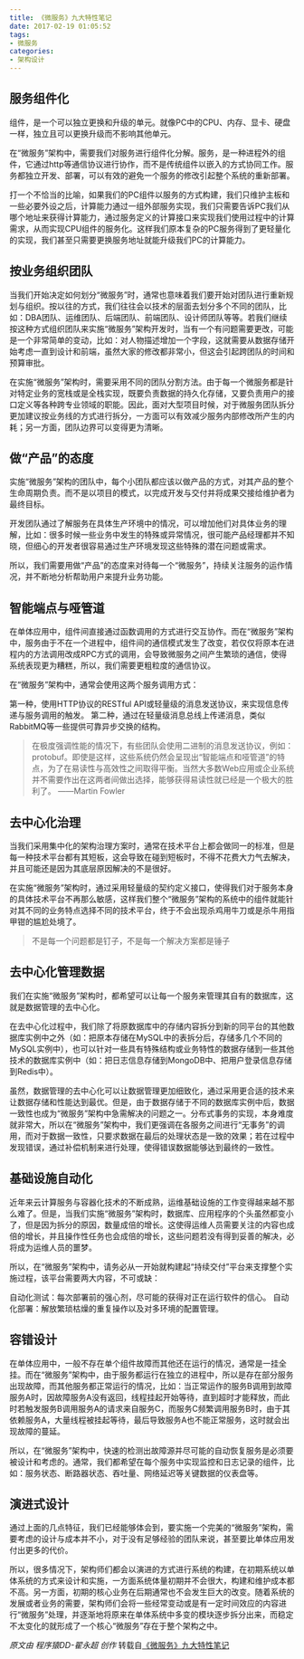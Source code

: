```yaml
---
title: 《微服务》九大特性笔记
date: 2017-02-19 01:05:52
tags: 
- 微服务
categories: 
- 架构设计
---
```


服务组件化
-----

组件，是一个可以独立更换和升级的单元。就像PC中的CPU、内存、显卡、硬盘一样，独立且可以更换升级而不影响其他单元。

在“微服务”架构中，需要我们对服务进行组件化分解。服务，是一种进程外的组件，它通过http等通信协议进行协作，而不是传统组件以嵌入的方式协同工作。服务都独立开发、部署，可以有效的避免一个服务的修改引起整个系统的重新部署。

打一个不恰当的比喻，如果我们的PC组件以服务的方式构建，我们只维护主板和一些必要外设之后，计算能力通过一组外部服务实现，我们只需要告诉PC我们从哪个地址来获得计算能力，通过服务定义的计算接口来实现我们使用过程中的计算需求，从而实现CPU组件的服务化。这样我们原本复杂的PC服务得到了更轻量化的实现，我们甚至只需要更换服务地址就能升级我们PC的计算能力。

按业务组织团队
-------

当我们开始决定如何划分“微服务”时，通常也意味着我们要开始对团队进行重新规划与组织。按以往的方式，我们往往会以技术的层面去划分多个不同的团队，比如：DBA团队、运维团队、后端团队、前端团队、设计师团队等等。若我们继续按这种方式组织团队来实施“微服务”架构开发时，当有一个有问题需要更改，可能是一个非常简单的变动，比如：对人物描述增加一个字段，这就需要从数据存储开始考虑一直到设计和前端，虽然大家的修改都非常小，但这会引起跨团队的时间和预算审批。

在实施“微服务”架构时，需要采用不同的团队分割方法。由于每一个微服务都是针对特定业务的宽栈或是全栈实现，既要负责数据的持久化存储，又要负责用户的接口定义等各种跨专业领域的职能。因此，面对大型项目时候，对于微服务团队拆分更加建议按业务线的方式进行拆分，一方面可以有效减少服务内部修改所产生的内耗；另一方面，团队边界可以变得更为清晰。

做“产品”的态度
--------

实施“微服务”架构的团队中，每个小团队都应该以做产品的方式，对其产品的整个生命周期负责。而不是以项目的模式，以完成开发与交付并将成果交接给维护者为最终目标。

开发团队通过了解服务在具体生产环境中的情况，可以增加他们对具体业务的理解，比如：很多时候一些业务中发生的特殊或异常情况，很可能产品经理都并不知晓，但细心的开发者很容易通过生产环境发现这些特殊的潜在问题或需求。

所以，我们需要用做“产品”的态度来对待每一个“微服务”，持续关注服务的运作情况，并不断地分析帮助用户来提升业务功能。

智能端点与哑管道
--------

在单体应用中，组件间直接通过函数调用的方式进行交互协作。而在“微服务”架构中，服务由于不在一个进程中，组件间的通信模式发生了改变，若仅仅将原本在进程内的方法调用改成RPC方式的调用，会导致微服务之间产生繁琐的通信，使得系统表现更为糟糕，所以，我们需要更粗粒度的通信协议。

在“微服务”架构中，通常会使用这两个服务调用方式：

第一种，使用HTTP协议的RESTful API或轻量级的消息发送协议，来实现信息传递与服务调用的触发。
第二种，通过在轻量级消息总线上传递消息，类似RabbitMQ等一些提供可靠异步交换的结构。

> 在极度强调性能的情况下，有些团队会使用二进制的消息发送协议，例如：protobuf。即使是这样，这些系统仍然会呈现出“智能端点和哑管道”的特点，为了在易读性与高效性之间取得平衡。当然大多数Web应用或企业系统并不需要作出在这两者间做出选择，能够获得易读性就已经是一个极大的胜利了。
> ——Martin Fowler

去中心化治理
------

当我们采用集中化的架构治理方案时，通常在技术平台上都会做同一的标准，但是每一种技术平台都有其短板，这会导致在碰到短板时，不得不花费大力气去解决，并且可能还是因为其底层原因解决的不是很好。

在实施“微服务”架构时，通过采用轻量级的契约定义接口，使得我们对于服务本身的具体技术平台不再那么敏感，这样我们整个“微服务”架构的系统中的组件就能针对其不同的业务特点选择不同的技术平台，终于不会出现杀鸡用牛刀或是杀牛用指甲钳的尴尬处境了。

> 不是每一个问题都是钉子，不是每一个解决方案都是锤子

去中心化管理数据
--------

我们在实施“微服务”架构时，都希望可以让每一个服务来管理其自有的数据库，这就是数据管理的去中心化。

在去中心化过程中，我们除了将原数据库中的存储内容拆分到新的同平台的其他数据库实例中之外（如：把原本存储在MySQL中的表拆分后，存储多几个不同的MySQL实例中），也可以针对一些具有特殊结构或业务特性的数据存储到一些其他技术的数据库实例中（如：把日志信息存储到MongoDB中、把用户登录信息存储到Redis中）。

虽然，数据管理的去中心化可以让数据管理更加细致化，通过采用更合适的技术来让数据存储和性能达到最优。但是，由于数据存储于不同的数据库实例中后，数据一致性也成为“微服务”架构中急需解决的问题之一。分布式事务的实现，本身难度就非常大，所以在“微服务”架构中，我们更强调在各服务之间进行“无事务”的调用，而对于数据一致性，只要求数据在最后的处理状态是一致的效果；若在过程中发现错误，通过补偿机制来进行处理，使得错误数据能够达到最终的一致性。

基础设施自动化
-------

近年来云计算服务与容器化技术的不断成熟，运维基础设施的工作变得越来越不那么难了。但是，当我们实施“微服务”架构时，数据库、应用程序的个头虽然都变小了，但是因为拆分的原因，数量成倍的增长。这使得运维人员需要关注的内容也成倍的增长，并且操作性任务也会成倍的增长，这些问题若没有得到妥善的解决，必将成为运维人员的噩梦。

所以，在“微服务”架构中，请务必从一开始就构建起“持续交付”平台来支撑整个实施过程，该平台需要两大内容，不可或缺：

自动化测试：每次部署前的强心剂，尽可能的获得对正在运行软件的信心。
自动化部署：解放繁琐枯燥的重复操作以及对多环境的配置管理。

容错设计
----

在单体应用中，一般不存在单个组件故障而其他还在运行的情况，通常是一挂全挂。而在“微服务”架构中，由于服务都运行在独立的进程中，所以是存在部分服务出现故障，而其他服务都正常运行的情况，比如：当正常运作的服务B调用到故障服务A时，因故障服务A没有返回，线程挂起开始等待，直到超时才能释放，而此时若触发服务B调用服务A的请求来自服务C，而服务C频繁调用服务B时，由于其依赖服务A，大量线程被挂起等待，最后导致服务A也不能正常服务，这时就会出现故障的蔓延。

所以，在“微服务”架构中，快速的检测出故障源并尽可能的自动恢复服务是必须要被设计和考虑的。通常，我们都希望在每个服务中实现监控和日志记录的组件，比如：服务状态、断路器状态、吞吐量、网络延迟等关键数据的仪表盘等。

演进式设计
-----

通过上面的几点特征，我们已经能够体会到，要实施一个完美的“微服务”架构，需要考虑的设计与成本并不小，对于没有足够经验的团队来说，甚至要比单体应用发付出更多的代价。

所以，很多情况下，架构师们都会以演进的方式进行系统的构建，在初期系统以单体系统的方式来设计和实施，一方面系统体量初期并不会很大，构建和维护成本都不高。另一方面，初期的核心业务在后期通常也不会发生巨大的改变。随着系统的发展或者业务的需要，架构师们会将一些经常变动或是有一定时间效应的内容进行“微服务”处理，并逐渐地将原来在单体系统中多变的模块逐步拆分出来，而稳定不太变化的就形成了一个核心“微服务”存在于整个架构之中。




*原文由 程序猿DD-翟永超 创作*
转载自[《微服务》九大特性笔记](http://blog.didispace.com/20160917-microservices-note/)